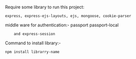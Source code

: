 Require some library to run this project:

    express, express-ejs-layouts, ejs, mongoose, cookie-parser


middle ware for authentication:- 
    passport
        passport-local 

        and express-session

Command to install library:-

    npm install librarry-name